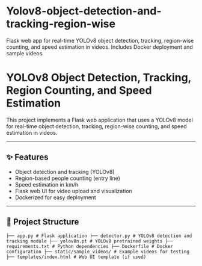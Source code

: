 # Yolov8-object-detection-and-tracking-region-wise
Flask web app for real-time YOLOv8 object detection, tracking, region-wise counting, and speed estimation in videos. Includes Docker deployment and sample videos.



# YOLOv8 Object Detection, Tracking, Region Counting, and Speed Estimation

This project implements a Flask web application that uses a YOLOv8 model for real-time object detection, tracking, region-wise counting, and speed estimation in videos.

---

## ✨ Features

- Object detection and tracking (YOLOv8)
- Region-based people counting (entry line)
- Speed estimation in km/h
- Flask web UI for video upload and visualization
- Dockerized for easy deployment

---
## 📁 Project Structure

``` ├── app.py # Flask application ├── detector.py # YOLOv8 detection and tracking module ├── yolov8n.pt # YOLOv8 pretrained weights ├── requirements.txt # Python dependencies ├── Dockerfile # Docker configuration ├── static/sample_videos/ # Example videos for testing ├── templates/index.html # Web UI template (if used) ```



